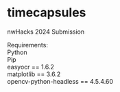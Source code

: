 # timecapsules
nwHacks 2024 Submission <br>

Requirements: <br>
Python <br>
Pip <br>
easyocr == 1.6.2 <br>
matplotlib == 3.6.2 <br>
opencv-python-headless == 4.5.4.60 <br>
